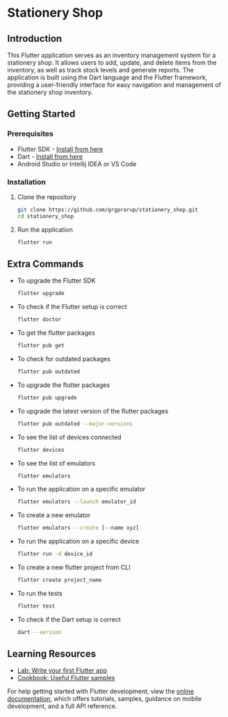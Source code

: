 # Stationery Shop

## Introduction
This Flutter application serves as an inventory management system for a stationery shop. It allows users to add, update, and delete items from the inventory, as well as track stock levels and generate reports. The application is built using the Dart language and the Flutter framework, providing a user-friendly interface for easy navigation and management of the stationery shop inventory.

## Getting Started
### Prerequisites
- Flutter SDK - [Install from here](https://docs.flutter.dev/get-started/install/linux)
- Dart - [Install from here](https://dart.dev/get-dart)
- Android Studio or Intellij IDEA or VS Code

### Installation
1. Clone the repository
    ```bash
    git clone https://github.com/grgprarup/stationery_shop.git
    cd stationery_shop
    ```
3. Run the application
    ```bash
    flutter run
    ```


## Extra Commands
- To upgrade the Flutter SDK
    ```bash
    flutter upgrade
    ```
- To check if the Flutter setup is correct
    ```bash
    flutter doctor
    ```
- To get the flutter packages
    ```bash
    flutter pub get
    ```
- To check for outdated packages
    ```bash
    flutter pub outdated
    ```
- To upgrade the flutter packages
    ```bash
    flutter pub upgrade
    ```
- To upgrade the latest version of the flutter packages
    ```bash
    flutter pub outdated --major-versions
    ```
- To see the list of devices connected
    ```bash
    flutter devices
    ```
- To see the list of emulators
    ```bash
    flutter emulators
    ```
- To run the application on a specific emulator
    ```bash
    flutter emulators --launch emulator_id
    ```
- To create a new emulator
    ```bash
    flutter emulators --create [--name xyz]
    ```
- To run the application on a specific device
    ```bash
    flutter run -d device_id
    ```
- To create a new flutter project from CLI
    ```bash
    flutter create project_name
    ```
- To run the tests
    ```bash
    flutter test
    ```
- To check if the Dart setup is correct
    ```bash
    dart --version
    ```

## Learning Resources
- [Lab: Write your first Flutter app](https://docs.flutter.dev/get-started/codelab)
- [Cookbook: Useful Flutter samples](https://docs.flutter.dev/cookbook)

For help getting started with Flutter development, view the
[online documentation](https://docs.flutter.dev/), which offers tutorials, samples, guidance on mobile development, and a full API reference.
